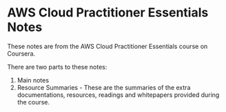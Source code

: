 # AWS Cloud Practitioner Essentials Notes

These notes are from the AWS Cloud Practitioner Essentials course on Coursera. 

There are two parts to these notes:
1. Main notes
2. Resource Summaries - These are the summaries of the extra documentations, resources, readings and whitepapers provided during the course. 
